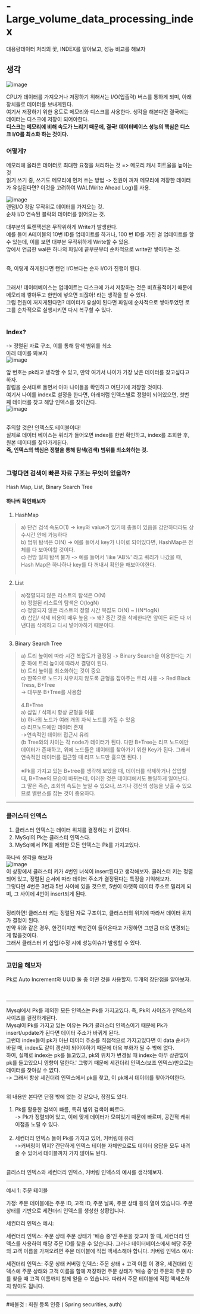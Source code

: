 # -Large_volume_data_processing_index
대용량데이터 처리의 꽃, INDEX를 알아보고, 성능 비교를 해보자

## 생각
![image](https://github.com/HyungjuLee95/-Large_volume_data_processing_index/assets/111270174/e29f7b24-b50c-46fa-ae04-0e413025d437)

CPU가 데이터를 가져오거나 저장하기 위해서는 I/O(입출력) 버스를 통하게 되며, 아래 장치들로 데이터를 보내게된다.<br>
여기서 저장하기 위한 용도로 메모리와 디스크를 사용한다. 생각을 해본다면 결국에는 데이터는 디스크에 저장이 되어야한다.<br>
<strong>디스크는 메모리에 비해 속도가 느리기 때문에, 결국! 데이터베이스 성능의 핵심은 디스크 I/O를 최소화 하는 것이다.</strong><br>

### 어떻게?
메모리에 올라온 데이터로 최대한 요청을 처리하는 것 => 메모리 캐시 히트율을 높이는 것<br>
읽기 쓰기 중, 쓰기도 메모리에 먼저 쓰는 방법 -> 전원이 꺼져 메모리에 저장한 데이터가 유실된다면? 이것을 고려하여 WAL(Write Ahead Log)를 사용.<br>

![image](https://github.com/HyungjuLee95/-Large_volume_data_processing_index/assets/111270174/effadfd0-59cc-41e8-bb46-babed49c9899)<br>
랜덤I/O 정말 무작위로 데이터를 가져오는 것.<br>
순차 I/O 연속된 블락의 데이터를 읽어오는 것.<br>

대부분의 트랜잭션은 무작위하게 Write가 발생한다.<br>
예를 들어 A테이블의 10번 ID를 업데이트를 하거나, 100 번 ID를 가진 걸 업데이트를 할 수 있는데, 이를 보면 대부분 무작위하게 Write할 수 있음.<br>
앞에서 언급한 wal은 하나의 파일에 끝부분부터 순차적으로 write만 쌓아두는 것.<br><br>

즉, 이렇게 하게된다면 랜던 I/O보다는 순자 I/O가 진행이 된다.<br><br>

그래서! 데이터베이스는 업데이트는 디스크에 가서 저장하는 것은 비효율적이기 때문에 메모리에 쌓아두고 한번에 넣으면 되잖아! 라는 생각을 할 수 있다.<br>
그럼 전원이 꺼지게된다면? 데이터가 유실이 된다면 파일에 순차적으로 쌓아두었던 로그를 순차적으로 실행시키면 다시 복구할 수 있다.<br><br>

### Index?
-> 정렬된 자료 구조, 이를 통해 탐색 볌위를 최소<br>
아래 테이를 봐보자<br>
![image](https://github.com/HyungjuLee95/Large_volume_data_processing_index/assets/111270174/e46faae0-a410-47d0-8009-3047d0462991)<br>

앞 번호는 pk라고 생각할 수 있고, 만약 여기서 나이가 가장 낮은 데이터를 찾고싶다고하자.<br>
칼럼을 순서대로 돌면서 아마 나이들을 확인하고 어딘가에 저장할 것이다.<br>
여기서 나이를 index로 설정을 한다면, 아래처럼 인덱스별로 정렬이 되어있으면, 첫번째 데이터를 찾고 해당 인덱스를 찾아간다.<br>
![image](https://github.com/HyungjuLee95/Large_volume_data_processing_index/assets/111270174/ceb06db6-f4a5-4f54-83db-9b99afaa9e4e)<br><br>

주의할 것은! 인덱스도 테이블이다!<br>
실제로 데이터 베이스는 쿼리가 들어오면 index를 한번 확인하고, index를 조회한 후, 원본 데이터를 찾아가게된다.<br>
<strong>즉, 인덱스의 핵심은 정렬을 통해 탐색(검색) 범위를 최소화하는 것.</strong><br><br>

### 그렇다면 검색이 빠른 자료 구조는 무엇이 있을까?<br>
Hash Map, List, Binary Search Tree<br>
#### 하나씩 확인해보자
1. HashMap<br>
> a) 단건 검색 속도O(1) -> key와 value가 있기에 충돌이 있음을 감안하더라도 상수시간 안에 가능하다<br>
> b) 범위 탐색은 O(N) -> 예를 들어서 key가 나이로 되어있다면, HashMap은 전체를 다 보아야할 것이다.<br>
> c) 전방 일치 탐색 불가 -> 예를 들어서 'like 'AB%' 라고 쿼리가 나갔을 때, Hash Map은 하나하나 key를 다 꺼내서 확인을 해보아야한다.<br><br>
2. List<br>
> a)정렬되지 않은 리스트의 탐색은 O(N)<br>
> b) 정렬된 리스트의 탐색은 O(logN)<br>
> c) 정렬되지 않은 리스트의 정렬 시간 복잡도 O(N) ~ )(N*logN)<br>
> d) 삽입/ 삭제 비용이 매우 높음 -> 왜? 중간 것을 삭제한다면 앞이든 뒤든 다 꺼낸다음 삭제하고 다시 넣어야하기 때문이다.<br><br>
3. Binary Search Tree<br>
> a) 트리 높이에 따라 시간 복잡도가 결정됨 -> Binary Search을 이용한다는 기준 하에 트리 높이에 따라서 결덩이 된다.<br>
> b) 트리 높이를 최소화하는 것이 중요<br>
> c) 한쪽으로 노드가 치우치지 않도록 균형을 잡아주는 트리 사용 -> Red Black Tress, B+Tree<br>
> -> 대부분 B+Tree를 사용함<br><br>
4.B+Tree<br>
> a) 삽입 / 삭제시 항상 균형을 이룸<br>
> b) 하나의 노드가 여러 개의 자식 노드를 가질 수 있음<br>
> c) 리프노드에만 데이터 존재<br>
> ->연속적인 데이터 접근시 유리<br>(b Tree와의 차이는 각 node가 데이터가 된다. 다만 B+Tree는 리프 노드에만 데이터가 존재하고, 위에 노드들은 데이터를 찾아가기 위한 Key가 된다. 그래서 연속적인 데이터를 접근할 때 리프 노드만 흝으면 된다. )<br><br>
> ※Pk를 가지고 있는 B+tree를 생각해 보았을 때, 데이터를 삭제하거나 삽입할 때, B+Tree의 모습이 바뀌는데, 이러한 것은 데이터에서도 동일하게 일어난다. 그 말은 즉슨, 조회의 속도는 높일 수 있으나, 쓰기나 갱신의 성능을 낮출 수 있으므로 벨런스를 잡는 것이 중요하다. 
---

### 클러스터 인덱스
1. 클러스터 인덱스는 데이터 위치를 결정하는 키 값이다.
2. MySql의 Pk는 클러스터 인덱스다.
3. MySql에서 PK를 제외한 모든 인덱스는 Pk를 가지고있다.

하나씩 생각을 해보자<br>
![image](https://github.com/HyungjuLee95/Large_volume_data_processing_index/assets/111270174/f6844701-2d59-405a-b1aa-3dfd3dea6d88) <br>
이 상황에서 클러스터 키가 4번인 녀석이 insert된다고 생각해보자.
클러스터 키는 정렬되어 있고, 정렬된 순서에 따라 데이터 주소가 결정된다는 특징을 기억해보자.<br>
그렇다면 4번은 3번과 5번 사이에 있을 것으로, 5번이 아랫쪽 데이터 주소로 밀리게 되며, 그 사이에 4번이 insert되게 된다.<br><br>

정리하면! 클러스터 키는 정렬된 자료 구조이고, 클러스터의 위치에 따라서 데이터 위치가 결정이 된다.<br>
만약 위와 같은 경우, 한건이지만 백만건이 들어온다고 가정하면 그만큼 더욱 변경되는게 많을것이다.<br>
그래서 클러스터 키 삽입/수정 시에 성능이슈가 발생할 수 있다.<br>

----
### 고민을 해보자
Pk로 Auto Increment와 UUID 둘 중 어떤 것을 사용할지. 두개의 장단점을 알아보자.<br><br><br>

---
Mysql에서 Pk를 제외한 모든 인덱스는 Pk를 가지고있다. 즉, Pk의 사이즈가 인덱스의 사이즈를 결정하게된다.<br>
Mysql이 Pk를 가지고 있는 이유는 Pk가 클러스터 인덱스이기 때문에 Pk가 insert/update가 된다면 데이터 주소가 바뀌게 된다.<br>
그런데 index들이 pk가 아닌 데이터 주소를 직접적으로 가지고있다면 이 data 순서가 바뀔 때, index도 같이 갱신이 되어야하기 때문에 더욱 부화가 될 수 밖에 없다.<br>
하여, 실제로 index는 pk를 들고있고, pk의 위치가 변경될 때 index는 아무 상관없이 pk를 들고있으니 영향이 덜한다.'
그렇기 때문에 세컨더리 인덱스(보조 인덱스)만으로는 데이터를 찾아갈 수 없다.<br>
-> 그래서 항상 세컨더리 인덱스에서 pk를 찾고, 이 pk에서 데이터를 찾아가야한다.<br><br>

위 내용만 본다면 단점 밖에 없는 것 같으나, 장점도 있다.<br>
1. Pk를 활용한 검색이 빠름, 특히 범위 검색이 빠르다.<br>
-> Pk가 정렬되어 있고, 이에 맞게 데이터가 모여있기 때문에 빠르며, 공간적 캐쉬 이점을 노릴 수 있다.<br><br>
2. 세컨더리 인덱스 들이 Pk를 가지고 있어, 커버링에 유리<br>
->커버링이 뭐지? 간단하게 인덱스 테이블 자체만으로도 데이터 응답을 모두 내려줄 수 있어서 테이블까지 가지 않아도 된다.<br><br>

클러스터 인덱스와 세컨더리 인덱스, 커버링 인덱스의 예시를 생각해보자.

---

예시 1: 주문 테이블

가정: 주문 테이블에는 주문 ID, 고객 ID, 주문 날짜, 주문 상태 등의 열이 있습니다. 주문 상태를 기반으로 세컨더리 인덱스를 생성한 상황입니다.

세컨더리 인덱스 예시:

세컨더리 인덱스: 주문 상태
주문 상태가 '배송 중'인 주문을 찾고자 할 때, 세컨더리 인덱스를 사용하여 해당 주문 ID를 찾을 수 있습니다.
그러나 데이터베이스에서 해당 주문의 고객 이름을 가져오려면 주문 테이블에 직접 액세스해야 합니다.
커버링 인덱스 예시:

세컨더리 인덱스: 주문 상태
커버링 인덱스: 주문 상태 + 고객 이름
이 경우, 세컨더리 인덱스에 주문 상태와 고객 이름을 함께 저장하면 주문 상태가 '배송 중'인 주문의 주문 ID를 찾을 때 고객 이름까지 함께 얻을 수 있습니다. 따라서 주문 테이블에 직접 액세스하지 않아도 됩니다.

---








#해볼것 : 회원 등록 인증 ( Spring securities, auth)






